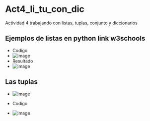 # Act4_li_tu_con_dic
Actividad 4 trabajando con listas, tuplas, conjunto y diccionarios

## Ejemplos de listas en python  link w3schools
- Codigo
- ![image](https://github.com/user-attachments/assets/67c72553-e19f-40e3-b843-fe6fd89d0762)
- Resultado
- ![image](https://github.com/user-attachments/assets/57354650-3a84-4f0c-a2e1-1fb1996cad02)

## Las tuplas

- ![image](https://github.com/user-attachments/assets/d5d0d7f3-87a4-4b2c-a92d-6cd54ae78da1)

- Codigo
- ![image](https://github.com/user-attachments/assets/212cd657-a2c9-45c5-a154-a190f176e0b7)

